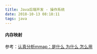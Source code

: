 ```yaml
---
title: Java后端开发 - 操作系统
date: 2018-10-13 08:18:11
tags: java
---
```




#### 内存映射

参考：[认真分析mmap：是什么 为什么 怎么用](https://www.cnblogs.com/huxiao-tee/p/4660352.html)
